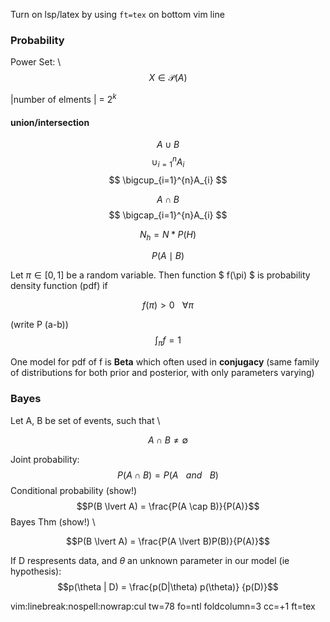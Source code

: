 
Turn on lsp/latex by using `ft=tex` on bottom vim line

### Probability

Power Set: \ 
$$X \in \mathcal{P}(A)$$

|number of elments | = $2^k$

#### union/intersection
$$A \cup B$$ 
$$ \cup_{i=1}^{n}A_{i} $$
$$ \bigcup_{i=1}^{n}A_{i} $$

$$A \cap B$$
$$ \bigcap_{i=1}^{n}A_{i} $$

 
$$ N_h = N * P(H) $$

$$	P(A \mid B)$$



Let $\pi \in [0,1]$ be a random variable.
Then function $ f(\pi) $ is probability density function (pdf) if

$$f(\pi) >0    \hspace{10pt} \forall \pi$$

(write P (a-b))
$$\int_\pi f = 1 $$



One model for pdf   of f is **Beta**
which often used in **conjugacy** (same family of distributions for both prior
and posterior,  with only parameters varying)

###	Bayes	

Let A, B be set of events, such that \

$$A \cap B \neq \emptyset$$

Joint probability: \
$$P(A \cap B) = P(A \hspace{10pt} and \hspace{10pt} B)$$
Conditional probability (show!) $$P(B \lvert A) = \frac{P(A \cap B)}{P(A)}$$
Bayes Thm (show!) \ 

$$P(B \lvert A) = \frac{P(A \lvert B)P(B)}{P(A)}$$


If D respresents data, and $\theta$ an unknown parameter in our model (ie
hypothesis):
$$p(\theta | D) = \frac{p(D|\theta) p(\theta)} {p(D)}$$



vim:linebreak:nospell:nowrap:cul tw=78 fo=ntl foldcolumn=3 cc=+1 ft=tex

